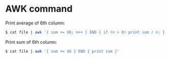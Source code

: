 # AWK command

Print average of 6th column:

```bash
$ cat file | awk '{ sum += $6; n++ } END { if (n > 0) print sum / n; }'
```

Print sum of 6th column:

```bash
$ cat file | awk '{ sum += $6 } END { print sum }'
```
